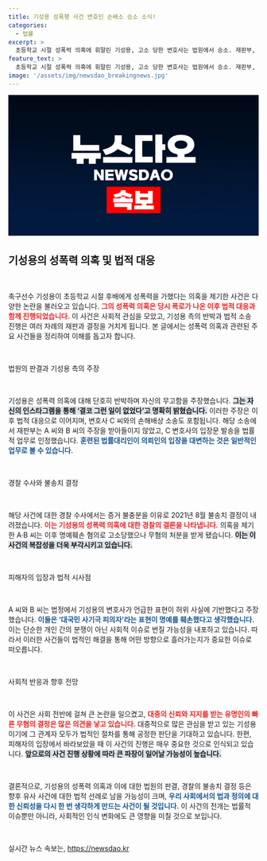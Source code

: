 ```yaml
---
title: 기성용 성폭행 사건 변호인 손배소 승소 소식!
categories:
  - 법률
excerpt: >
  초등학교 시절 성폭력 의혹에 휘말린 기성용, 고소 당한 변호사는 법원에서 승소. 재판부, 법률대리인 업무의 일환이라며 폭로자들 주장을 기각했다. 사건의 추적은 계속된다! 클릭하여 자세한 내용을 확인하세요!
feature_text: >
  초등학교 시절 성폭력 의혹에 휘말린 기성용, 고소 당한 변호사는 법원에서 승소. 재판부, 법률대리인 업무의 일환이라며 폭로자들 주장을 기각했다. 사건의 추적은 계속된다! 클릭하여 자세한 내용을 확인하세요!
image: '/assets/img/newsdao_breakingnews.jpg'
---
```


<p><img src="/assets/img/newsdao_breakingnews.jpg" alt="implanttips 속보" /></p>

<h2 data-ke-size="size26">기성용의 성폭력 의혹 및 법적 대응</h2>

<p data-ke-size="size16">&nbsp;</p>

<p>축구선수 기성용이 초등학교 시절 후배에게 성폭력을 가했다는 의혹을 제기한 사건은 다양한 논란을 불러오고 있습니다. <b><span style="color: #ee2323;">그의 성폭력 의혹은 당시 폭로가 나온 이후 법적 대응과 함께 진행되었습니다.</span></b> 이 사건은 사회적 관심을 모았고, 기성용 측의 반박과 법적 소송 진행은 여러 차례의 재판과 결정을 거치게 됩니다. 본 글에서는 성폭력 의혹과 관련된 주요 사건들을 정리하여 이해를 돕고자 합니다.</p>

<p data-ke-size="size16">&nbsp;</p>

<p>법원의 판결과 기성용 측의 주장</p>

<p data-ke-size="size16">&nbsp;</p>

<p>기성용은 성폭력 의혹에 대해 단호히 반박하며 자신의 무고함을 주장했습니다. <b><span style="background-color: #21538527;">그는 자신의 인스타그램을 통해 ‘결코 그런 일이 없었다’고 명확히 밝혔습니다.</span></b> 이러한 주장은 이후 법적 대응으로 이어지며, 변호사 C 씨와의 손해배상 소송도 포함됩니다. 해당 소송에서 재판부는 A 씨와 B 씨의 주장을 받아들이지 않았고, C 변호사의 입장문 발송을 법률적 업무로 인정했습니다. <b><span style="color: #1a5490;">훈련된 법률대리인이 의뢰인의 입장을 대변하는 것은 일반적인 업무로 볼 수 있습니다.</span></b></p>

<p data-ke-size="size16">&nbsp;</p>

<p>경찰 수사와 불송치 결정</p>

<p data-ke-size="size16">&nbsp;</p>

<p>해당 사건에 대한 경찰 수사에서는 증거 불충분을 이유로 2021년 8월 불송치 결정이 내려졌습니다. <b><span style="color: #ee2323;">이는 기성용의 성폭력 의혹에 대한 경찰의 결론을 나타냅니다.</span></b> 의혹을 제기한 A·B 씨는 이후 명예훼손 혐의로 고소당했으나 무혐의 처분을 받게 됐습니다. <b><span style="background-color: #21538527;">이는 이 사건의 복잡성을 더욱 부각시키고 있습니다.</span></b></p>

<p data-ke-size="size16">&nbsp;</p>

<p>피해자의 입장과 법적 시사점</p>

<p data-ke-size="size16">&nbsp;</p>

<p>A 씨와 B 씨는 법정에서 기성용의 변호사가 언급한 표현이 허위 사실에 기반했다고 주장했습니다. <b><span style="color: #1a5490;">이들은 ‘대국민 사기극 피의자’라는 표현이 명예를 훼손했다고 생각했습니다.</span></b> 이는 단순한 개인 간의 분쟁이 아닌 사회적 이슈로 번질 가능성을 내포하고 있습니다. 따라서 이러한 사건들이 법적인 해결을 통해 어떤 방향으로 흘러가는지가 중요한 이슈로 떠오릅니다.</p>

<p data-ke-size="size16">&nbsp;</p>

<p>사회적 반응과 향후 전망</p>

<p data-ke-size="size16">&nbsp;</p>

<p>이 사건은 사회 전반에 걸쳐 큰 논란을 일으켰고, <b><span style="color: #ee2323;">대중의 신뢰와 지지를 받는 유명인의 빠른 무혐의 결정은 많은 의견을 낳고 있습니다.</span></b> 대중적으로 많은 관심을 받고 있는 기성용이기에 그 관계자 모두가 법적인 절차를 통해 공정한 판단을 기대하고 있습니다. 한편, 피해자의 입장에서 바라보았을 때 이 사건의 진행은 매우 중요한 것으로 인식되고 있습니다. <b><span style="background-color: #21538527;">앞으로의 사건 진행 상황에 따라 큰 파장이 일어날 가능성이 높습니다.</span></b></p>

<p data-ke-size="size16">&nbsp;</p>

<p>결론적으로, 기성용의 성폭력 의혹과 이에 대한 법원의 판결, 경찰의 불송치 결정 등은 향후 유사 사건에 대한 법적 선례로 남을 가능성이 크며, <b><span style="color: #1a5490;">우리 사회에서의 법과 정의에 대한 신뢰성을 다시 한 번 생각하게 만드는 사건이 될 것입니다.</span></b> 이 사건의 전개는 법률적 이슈뿐만 아니라, 사회적인 인식 변화에도 큰 영향을 미칠 것으로 보입니다. </p>

<p data-ke-size="size16">&nbsp;</p>
실시간 뉴스 속보는, <a href="https://newsdao.kr" rel="dofollow">https://newsdao.kr</a>


